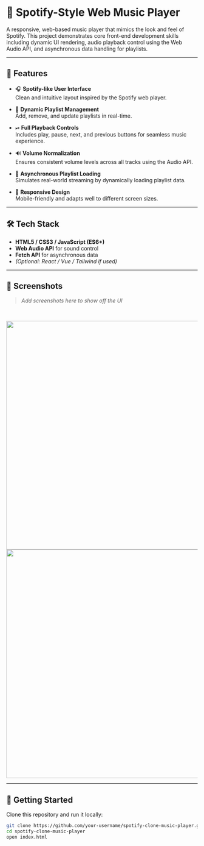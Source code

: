 # 🎵 Spotify-Style Web Music Player

A responsive, web-based music player that mimics the look and feel of Spotify. This project demonstrates core front-end development skills including dynamic UI rendering, audio playback control using the Web Audio API, and asynchronous data handling for playlists.

---

## 📌 Features

- 🎧 **Spotify-like User Interface**  
  Clean and intuitive layout inspired by the Spotify web player.

- 📂 **Dynamic Playlist Management**  
  Add, remove, and update playlists in real-time.

- ⏯ **Full Playback Controls**  
  Includes play, pause, next, and previous buttons for seamless music experience.

- 🔊 **Volume Normalization**  
  Ensures consistent volume levels across all tracks using the Audio API.

- 🔄 **Asynchronous Playlist Loading**  
  Simulates real-world streaming by dynamically loading playlist data.

- 📱 **Responsive Design**  
  Mobile-friendly and adapts well to different screen sizes.

---

## 🛠️ Tech Stack

- **HTML5 / CSS3 / JavaScript (ES6+)**
- **Web Audio API** for sound control
- **Fetch API** for asynchronous data
- *(Optional: React / Vue / Tailwind if used)*

---

## 📸 Screenshots

> _Add screenshots here to show off the UI_
<br>
<p align="center">
  <img src="screenshots/home.png" width="600" />
  <img src="screenshots/playlist.png" width="600" />
</p>

---

## 🚀 Getting Started

Clone this repository and run it locally:

```bash
git clone https://github.com/your-username/spotify-clone-music-player.git
cd spotify-clone-music-player
open index.html

